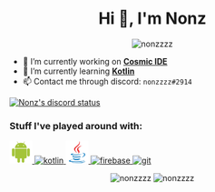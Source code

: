 <h1 align="center">Hi 👋, I'm Nonz</h1>

<p align="center">
<img src="https://komarev.com/ghpvc/?username=nonzzzz&label=Profile%20views&color=0e75b6&style=flat" alt="nonzzzz" />
</p>

- 🔭 I’m currently working on **[Cosmic IDE](https://github.com/Cosmic-Ide/Cosmic-Ide)**
- 🌱 I’m currently learning **[Kotlin](https://kotlinlang.org)**
- 📫 Contact me through discord: `nonzzzz#2914`

<a href="https://discord.c99.nl/"><img src="https://discord.c99.nl/widget/theme-1/501952739274915843.png" alt="Nonz's discord status"/></a>

<h3 align="left">Stuff I've played around with:</h3>
<p align="left">

<a href="https://developer.android.com" target="_blank"> <img src="https://raw.githubusercontent.com/devicons/devicon/master/icons/android/android-original.svg" alt="android" width="40" height="40"/> </a>
<a href="https://kotlinlang.org" target="_blank"> <img src="https://www.vectorlogo.zone/logos/kotlinlang/kotlinlang-icon.svg" alt="kotlin" width="40" height="40"/> </a>
<a href="https://www.java.com" target="_blank"> <img src="https://raw.githubusercontent.com/devicons/devicon/master/icons/java/java-original.svg" alt="java" width="40" height="40"/> </a>
<a href="https://firebase.google.com/" target="_blank"> <img src="https://www.vectorlogo.zone/logos/firebase/firebase-icon.svg" alt="firebase" width="40" height="40"/> </a>
<a href="https://git-scm.com/" target="_blank"> <img src="https://www.vectorlogo.zone/logos/git-scm/git-scm-icon.svg" alt="git" width="40" height="40"/> </a>
</p>

<p align="center">
  <img src="https://github-readme-stats.vercel.app/api?username=nonzzzz&show_icons=true&count_private=true&bg_color=00000000&text_color=808080&hide_border=true" alt="nonzzzz" />
  <img src="https://github-readme-streak-stats.herokuapp.com?user=nonzzzz&theme=onedark&hide_border=true&background=00000000&stroke=80808080" alt="nonzzzz" />
</p>